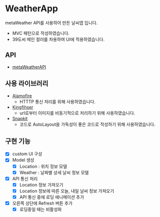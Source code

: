 # WeatherApp
metaWeather API를 사용하어 만든 날씨앱 입니다.

- MVC 패턴으로 작성하였습니다.
- 39도씨 메인 컬러를 차용하여 UI에 적용하였습니다.

## API
- [metaWeatherAPI](https://www.metaweather.com/api/)

## 사용 라이브러리
- [Alamofire](https://github.com/Alamofire/Alamofire)
  -  HTTTP 통신 처리를 위해 사용하였습니다.
- [Kingfihser](https://github.com/onevcat/Kingfisher)
  - url로부터 이미지를 비동기적으로 처리하기 위해 사용하였습니다.
- [Snapkit](https://github.com/SnapKit/SnapKit)
  - 코드로 AutoLayout을 가독성이 좋은 코드로 작성하기 위해 사용하였습니다.

## 구현 기능
- [x] custom UI 구성
- [x] Model 생성
  - [x] Location : 위치 정보 모델
  - [x] Weather : 날짜별 상세 날씨 정보 모델
- [x] API 통신 처리
  - [x] Location 정보 가져오기
  - [x] Location 정보에 따른 오늘, 내일 날씨 정보 가져오기
  - [x] API 통신 중에 로딩 에니메이션 추가
- [x] 오른쪽 상단에 Refresh 버튼 추가
  - [x] 로딩중일 때는 비활성화
